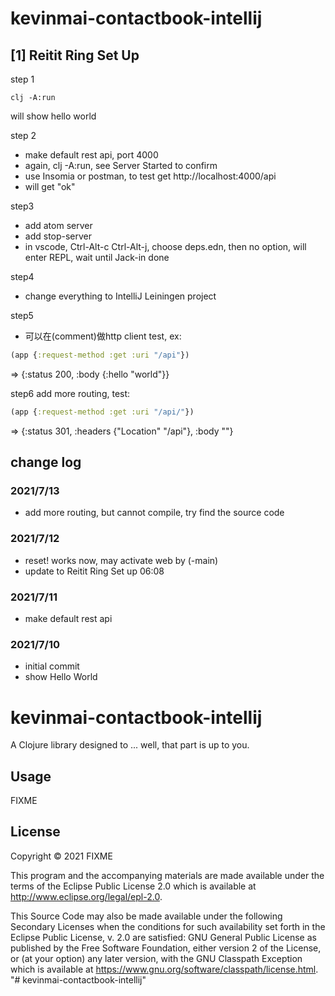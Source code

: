 # kevinmai-contactbook-intellij

## [1] Reitit Ring Set Up
step 1
```
clj -A:run
```
will show hello world

step 2
- make default rest api, port 4000
- again, clj -A:run, see Server Started
  to confirm
- use Insomia or postman, to test get
  http://localhost:4000/api
- will get "ok"

step3
- add atom server
- add stop-server
- in vscode, Ctrl-Alt-c Ctrl-Alt-j, choose deps.edn,
  then no option, will enter REPL, wait until Jack-in
  done
  
step4
- change everything to IntelliJ Leiningen project

step5
- 可以在(comment)做http client test, ex: 
```clojure
(app {:request-method :get :uri "/api"})
```
=> {:status 200, :body {:hello "world"}}

step6
add more routing, test:
```clojure
(app {:request-method :get :uri "/api/"})
```
=> {:status 301, :headers {"Location" "/api"}, :body ""}


## change log
### 2021/7/13
- add more routing, but cannot compile, try find the source code
### 2021/7/12
- reset! works now, may activate web by (-main)
- update to Reitit Ring Set up 06:08

### 2021/7/11
- make default rest api

### 2021/7/10
- initial commit
- show Hello World

#
#
#
#
#
#
#
#
# kevinmai-contactbook-intellij

A Clojure library designed to ... well, that part is up to you.

## Usage

FIXME

## License

Copyright © 2021 FIXME

This program and the accompanying materials are made available under the
terms of the Eclipse Public License 2.0 which is available at
http://www.eclipse.org/legal/epl-2.0.

This Source Code may also be made available under the following Secondary
Licenses when the conditions for such availability set forth in the Eclipse
Public License, v. 2.0 are satisfied: GNU General Public License as published by
the Free Software Foundation, either version 2 of the License, or (at your
option) any later version, with the GNU Classpath Exception which is available
at https://www.gnu.org/software/classpath/license.html.
"# kevinmai-contactbook-intellij" 
